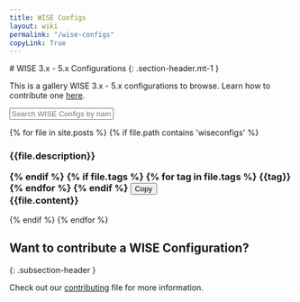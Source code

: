 ```yaml
---
title: WISE Configs
layout: wiki
permalink: "/wise-configs"
copyLink: True
---
```


<div class="full-height-and-width-container with-footer p-3" markdown="1">
# WISE 3.x - 5.x Configurations
{: .section-header.mt-1 }

This is a gallery WISE 3.x - 5.x configurations to browse. Learn how to contribute one [here](https://github.com/arkime/arkimeweb/blob/main/CONTRIBUTING.md#wise-configs).

<input type="text"
  id="wiseSearch"
  class="form-control"
  placeholder="Search WISE Configs by name or tag..."
/>

{% for file in site.posts %}
  {% if file.path contains 'wiseconfigs' %}
  <div class="gallery-item">
    <h3 class="search-title subsection" id="{{file.title | slugify}}>{{file.title}}</h3>
    {% if file.description %}
    <p class="lead mb-1">{{file.description}}</p>
    {% endif %}
    {% if file.tags %}
    {% for tag in file.tags %}
    <span class="badge badge-secondary search-badge mb-1">{{tag}}</span>{% endfor %}
    {% endif %}
    <button class="btn btn-primary btn-copy-code"
      onclick="copyCode('{{file.title}}')">
      Copy
    </button>
    <div id="{{file.title}}">
    {{file.content}}
    </div>
  </div>
  {% endif %}
{% endfor %}

<div
  class="row"
  id="no-results"
  style="display:none;">
  <div class="col-12">
    <h1 class="display-4 text-center text-muted mt-5 mb-5">
      <span class="fa fa-folder-open"></span>
      <br>
      No Results
    </h1>
  </div>
</div>

## Want to contribute a WISE Configuration?
{: .subsection-header }

Check out our [contributing](https://github.com/arkime/arkimeweb/blob/main/CONTRIBUTING.md#wise-configs) file for more information.

</div>

<script src="gallery.js"></script>
